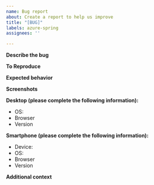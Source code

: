 ```yaml
---
name: Bug report
about: Create a report to help us improve
title: "[BUG]"
labels: azure-spring
assignees: ''

---
```


**Describe the bug**
<!-- A clear and concise description of what the bug is. -->

**To Reproduce**
<!-- Steps to reproduce the behavior: -->
<!-- 1. Go to '...' -->
<!-- 2. Click on '....' -->
<!-- 3. Scroll down to '....' -->
<!-- 4. See error -->

**Expected behavior**
<!-- A clear and concise description of what you expected to happen. -->

**Screenshots**
<!-- If applicable, add screenshots to help explain your problem. -->

**Desktop (please complete the following information):**
- OS: <!-- [e.g. iOS] -->
- Browser <!-- [e.g. chrome, safari] -->
- Version <!-- [e.g. 22] -->

**Smartphone (please complete the following information):**
- Device: <!-- [e.g. iPhone6] -->
- OS: <!-- [e.g. iOS8.1] -->
- Browser <!-- [e.g. stock browser, safari] -->
- Version <!-- [e.g. 22] -->

**Additional context**
<!-- Add any other context about the problem here. -->
